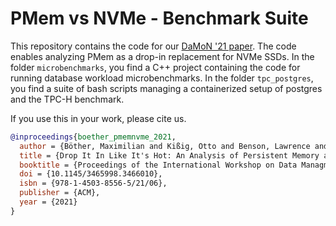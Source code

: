 # PMem vs NVMe - Benchmark Suite

This repository contains the code for our <a href="https://hpi.de/fileadmin/user_upload/fachgebiete/rabl/publications/2021/pmem_vs_nvme_cr.pdf">DaMoN '21 paper<a/>. The code enables analyzing PMem as a drop-in replacement for NVMe SSDs. In the folder `microbenchmarks`, you find a C++ project containing the code for running database workload microbenchmarks. In the folder `tpc_postgres`, you find a suite of bash scripts managing a containerized setup of postgres and the TPC-H benchmark.

If you use this in your work, please cite us.

```bibtex
@inproceedings{boether_pmemnvme_2021,
  author = {Böther, Maximilian and Kißig, Otto and Benson, Lawrence and Rabl, Tilmann},
  title = {Drop It In Like It's Hot: An Analysis of Persistent Memory as a Drop-in Replacement for NVMe SSDs},
  booktitle = {Proceedings of the International Workshop on Data Managment on New Hardware (DAMON’21), June 20–25, 2021, Virtual Event, China},
  doi = {10.1145/3465998.3466010},
  isbn = {978-1-4503-8556-5/21/06},
  publisher = {ACM},
  year = {2021}
}
```